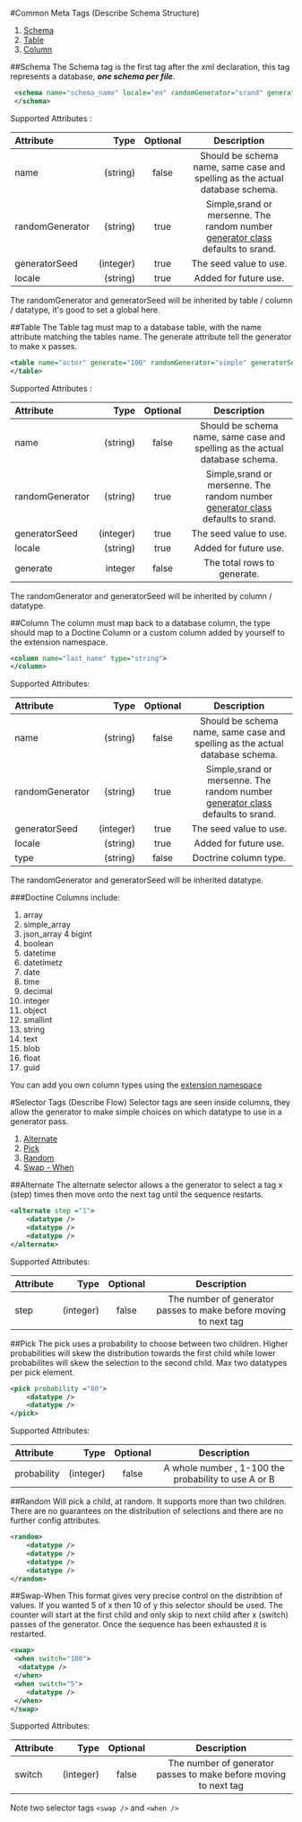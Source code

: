 #Common Meta Tags (Describe Schema Structure)

1. [Schema](tags.md#schema)
2. [Table](tags.md#table)
3. [Column](tags.md#column)

##Schema
The Schema tag is the first tag after the xml declaration, this tag represents a database, ***one schema per file***. 

```xml
 <schema name="schema_name" locale="en" randomGenerator="srand" generatorSeed="10000" >
 </schema>
```
Supported Attributes :

| Attribute        | Type     | Optional   | Description |
|:-----------------|---------:|:----------:|:-----------:|
| name             | (string) |    false   | Should be schema name, same case and spelling as the actual database schema. |
| randomGenerator  | (string) |    true    | Simple,srand or mersenne. The random number [generator class](generators.md) defaults to srand. |
| generatorSeed    | (integer)|    true    | The seed value to use.| 
| locale           | (string) |    true    | Added for future use. |

The randomGenerator and generatorSeed will be inherited by table / column / datatype, it's good to set a global here.

##Table
The Table tag must map to a database table, with the name attribute matching the tables name. The generate attribute tell the generator to make x passes. 

```xml
<table name="actor" generate="100" randomGenerator="simple" generatorSeed="1000">
</table>
```
Supported Attributes :

| Attribute        | Type     | Optional   | Description |
|:-----------------|---------:|:----------:|:-----------:|
| name             | (string) |    false   | Should be schema name, same case and spelling as the actual database schema. |
| randomGenerator  | (string) |    true    | Simple,srand or mersenne. The random number [generator class](generators.md) defaults to srand. |
| generatorSeed    | (integer)|    true    | The seed value to use.| 
| locale           | (string) |    true    | Added for future use. |
| generate         | integer  |    false   | The total rows to generate. | 

The randomGenerator and generatorSeed will be inherited by column / datatype.

##Column
The column must map back to a database column, the type should map to a Doctine Column or a custom column added by yourself to the extension namespace.

```xml
<column name="last_name" type="string">
</column>
```
Supported Attributes:

| Attribute        | Type     | Optional   | Description |
|:-----------------|---------:|:----------:|:-----------:|
| name             | (string) |    false   | Should be schema name, same case and spelling as the actual database schema. |
| randomGenerator  | (string) |    true    | Simple,srand or mersenne. The random number [generator class](generators.md) defaults to srand. |
| generatorSeed    | (integer)|    true    | The seed value to use.| 
| locale           | (string) |    true    | Added for future use. |
| type             | (string) |    false   | Doctrine column type. |

The randomGenerator and generatorSeed will be inherited datatype.

###Doctine Columns include:
1. array
2. simple_array
3. json_array
4  bigint
5. boolean
6. datetime
7. datetimetz
8. date
9. time
10. decimal
11. integer
12. object
13. smallint
14. string
15. text
16. blob
17. float
18. guid

You can add you own column types using the [extension namespace](extensions.md)


#Selector Tags (Describe Flow)
Selector tags are seen inside columns, they allow the generator to make simple choices on which datatype to use in a generator pass.

1. [Alternate](tags.md#alternate)
2. [Pick](tags.md#pick) 
3. [Random](tags.md#random)
4. [Swap - When](tags.md#swap-when)


##Alternate
The alternate selector allows a the generator to select a tag x (step) times then move onto the next tag until the sequence restarts.

```xml
<alternate step ="1">
    <datatype />
    <datatype />
    <datatype />
</alternate>
```
Supported Attributes:

| Attribute        | Type     | Optional   | Description |
|:-----------------|---------:|:----------:|:-----------:|
| step             | (integer)|  false     | The number of generator passes to make before moving to next tag |



##Pick
The pick uses a probability to choose between two children. Higher probabilities will skew the distribution towards the first child while lower probabilites will skew the selection to the second child. Max two datatypes per pick element.

```xml
<pick probability ="80">
    <datatype />
    <datatype />
</pick>
```
Supported Attributes:

| Attribute        | Type     | Optional   | Description |
|:-----------------|---------:|:----------:|:-----------:|
| probability      | (integer)|  false     | A whole number , 1-100 the probability to use A or B |



##Random
Will pick a child, at random. It supports more than two children. There are no guarantees on the distribution of selections and there are no further config attributes.

```xml
<random>
    <datatype />
    <datatype />
    <datatype />
    <datatype />
</random>
```

##Swap-When
This format gives very precise control on the distribtion of values. If you wanted 5 of x then 10 of y this selector should be used. The counter will start at the first child and only skip to next child after x (switch) passes of the generator. Once the sequence has been exhausted it is restarted.

```xml
<swap>
 <when switch="100">
  <datatype />
 </when>
 <when switch="5">
    <datatype />
 </when>
</swap>

```
Supported Attributes:

| Attribute        | Type     | Optional   | Description |
|:-----------------|---------:|:----------:|:-----------:|
| switch           | (integer)|  false     | The number of generator passes to make before moving to next tag |


Note two selector tags ```<swap />``` and ```<when />```